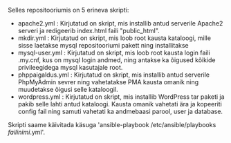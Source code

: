 Selles repositooriumis on 5 erineva skripti:
- apache2.yml : Kirjutatud on skript, mis installib antud serverile Apache2 serveri ja redigeerib index.html faili "public_html".
- mkdir.yml : Kirjutatud on skript, mis loob root kausta kataloogi, mille sisse laetakse mysql repositooriumi pakett ning installitakse
- mysql-user.yml : Kirjutatud on skript, mis loob root kausta login faili .my.cnf, kus on mysql login andmed, ning antakse ka õigused kõikide privileegidega mysql kasutajale root.
- phppaigaldus.yml : Kirjutatud on skript, mis installib antud serverile PhpMyAdmin sevrer ning vahetatakse PMA kausta omanik ning muudetakse õigusi selle kataloogil.
- wordpress.yml : Kirjutatud on skript, mis installib WordPress tar paketi ja pakib selle lahti antud kataloogi. Kausta omanik vahetati ära ja kopeeriti config fail ning samuti vahetati ka andmebaasi parool, user ja database.

Skripti saame käivitada käsuga 'ansible-playbook /etc/ansible/playbooks *failinimi*.yml'.

